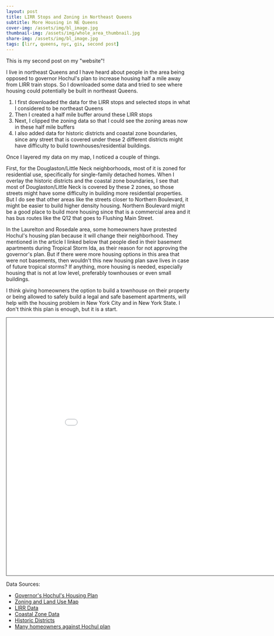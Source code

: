 ```yaml
---
layout: post
title: LIRR Stops and Zoning in Northeast Queens
subtitle: More Housing in NE Queens
cover-img: /assets/img/bl_image.jpg
thumbnail-img: /assets/img/whole_area_thumbnail.jpg
share-img: /assets/img/bl_image.jpg
tags: [lirr, queens, nyc, gis, second post]
---
```

This is my second post on my "website"!

I live in northeast Queens and I have heard about people in the area being opposed to governor Hochul's plan to increase housing half a mile away from LIRR train stops. So I downloaded some data and tried to see where housing could potentially be built in northeast Queens. 

1. I first downloaded the data for the LIRR stops and selected stops in what I considered to be northeast Queens
2. Then I created a half mile buffer around these LIRR stops
3. Next, I clipped the zoning data so that I could see the zoning areas now in these half mile buffers
4. I also added data for historic districts and coastal zone boundaries, since any street that is covered under these 2 different districts might have difficulty to build townhouses/residential buildings.

Once I layered my data on my map, I noticed a couple of things.

First, for the Douglaston/Little Neck neighborhoods, most of it is zoned for residential use, specifically for single-family detached homes. When I overlay the historic districts and the coastal zone boundaries, I see that most of Douglaston/Little Neck is covered by these 2 zones, so those streets might have some difficulty in building more residential properties. But I do see that other areas like the streets closer to Northern Boulevard, it might be easier to build higher density housing. Northern Boulevard might be a good place to build more housing since that is a commercial area and it has bus routes like the Q12 that goes to Flushing Main Street. 

In the Laurelton and Rosedale area, some homeowners have protested Hochul's housing plan because it will change their neighborhood. They mentioned in the article I linked below that people died in their basement apartments during Tropical Storm Ida, as their reason for not approving the governor's plan. But if there were more housing options in this area that were not basements, then wouldn't this new housing plan save lives in case of future tropical storms? If anything, more housing is needed, especially housing that is not at low level, preferably townhouses or even small buildings. 

I think giving homeowners the option to build a townhouse on their property or being allowed to safely build a legal and safe basement apartments, will help with the housing problem in New York City and in New York State. I don't think this plan is enough, but it is a start. 


<iframe src="/LIRR_NE_Queens.html" height="705px" width="920px" style="border: 1px solid #464646;" allowfullscreen="" allow="autoplay"> </iframe>

Data Sources:
* [Governor's Hochul's Housing Plan](https://www.governor.ny.gov/programs/new-york-housing-compact)
* [Zoning and Land Use Map](https://zola.planning.nyc.gov/)
* [LIRR Data](https://data.ny.gov/Transportation/Long-Island-Railroad-Map/jbqr-kiev)
* [Coastal Zone Data](https://www.nyc.gov/site/planning/data-maps/open-data/dwn-wrp.page)
* [Historic Districts](https://data.cityofnewyork.us/Housing-Development/Historic-Districts/xbvj-gfnw)
* [Many homeowners against Hochul plan](https://www.qchron.com/editions/queenswide/many-homeowners-against-hochul-plan/article_412b484f-890e-598a-b7f1-bdfa98350798.html)


